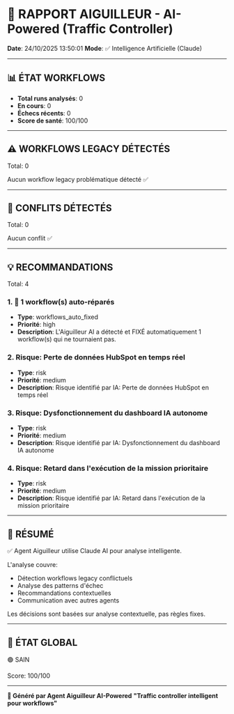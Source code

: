 # 🚦 RAPPORT AIGUILLEUR - AI-Powered (Traffic Controller)

**Date**: 24/10/2025 13:50:01
**Mode**: ✅ Intelligence Artificielle (Claude)

---

## 📊 ÉTAT WORKFLOWS

- **Total runs analysés**: 0
- **En cours**: 0
- **Échecs récents**: 0
- **Score de santé**: 100/100

---

## ⚠️  WORKFLOWS LEGACY DÉTECTÉS

Total: 0



Aucun workflow legacy problématique détecté ✅

---

## 🚨 CONFLITS DÉTECTÉS

Total: 0

Aucun conflit ✅

---

## 💡 RECOMMANDATIONS

Total: 4


### 1. 🔧 1 workflow(s) auto-réparés

- **Type**: workflows_auto_fixed
- **Priorité**: high
- **Description**: L'Aiguilleur AI a détecté et FIXÉ automatiquement 1 workflow(s) qui ne tournaient pas.


### 2. Risque: Perte de données HubSpot en temps réel

- **Type**: risk
- **Priorité**: medium
- **Description**: Risque identifié par IA: Perte de données HubSpot en temps réel


### 3. Risque: Dysfonctionnement du dashboard IA autonome

- **Type**: risk
- **Priorité**: medium
- **Description**: Risque identifié par IA: Dysfonctionnement du dashboard IA autonome


### 4. Risque: Retard dans l'exécution de la mission prioritaire

- **Type**: risk
- **Priorité**: medium
- **Description**: Risque identifié par IA: Retard dans l'exécution de la mission prioritaire




---

## 🎯 RÉSUMÉ

✅ Agent Aiguilleur utilise Claude AI pour analyse intelligente.

L'analyse couvre:
- Détection workflows legacy conflictuels
- Analyse des patterns d'échec
- Recommandations contextuelles
- Communication avec autres agents

Les décisions sont basées sur analyse contextuelle, pas règles fixes.

---

## 🔄 ÉTAT GLOBAL

🟢 SAIN

Score: 100/100

---

**🚦 Généré par Agent Aiguilleur AI-Powered**
**"Traffic controller intelligent pour workflows"**

